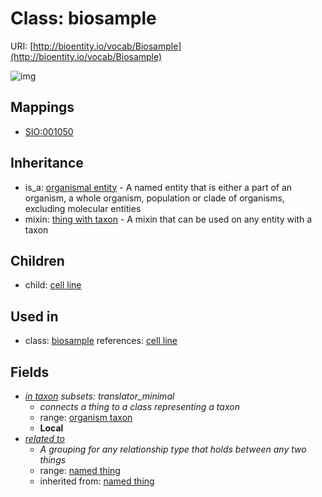 # Class: biosample




URI: [http://bioentity.io/vocab/Biosample](http://bioentity.io/vocab/Biosample)

![img](http://yuml.me/diagram/nofunky;dir:TB/class/\[OrganismalEntity]^-\[Biosample|id(i):identifier_type%20%3F;name(i):label_type%20%3F;category(i):label_type%20%3F;node_property(i):string%20%3F;iri(i):iri_type%20%3F;full_name(i):label_type%20%3F;description(i):narrative_text%20%3F;systematic_synonym(i):label_type%20%3F;has_phenotype(i):phenotype%20%3F],%20\[Biosample]^-\[CellLine],%20\[Biosample]-%20related%20to(i)%20%3F>\[NamedThing],%20\[Biosample]-%20in%20taxon%20%3F>\[OrganismTaxon],%20\[Biosample]uses%20-.->\[ThingWithTaxon])
## Mappings

 * [SIO:001050](http://semanticscience.org/resource/SIO_001050)
## Inheritance

 *  is_a: [organismal entity](OrganismalEntity.md) - A named entity that is either a part of an organism, a whole organism, population or clade of organisms, excluding molecular entities
 *  mixin: [thing with taxon](ThingWithTaxon.md) - A mixin that can be used on any entity with a taxon
## Children

 *  child: [cell line](CellLine.md)
## Used in

 *  class: [biosample](Biosample.md) references: [cell line](CellLine.md)
## Fields

 * _[in taxon](in_taxon.md) *subsets: translator_minimal*_
    * _connects a thing to a class representing a taxon_
    * range: [organism taxon](OrganismTaxon.md)
    * __Local__
 * _[related to](related_to.md)_
    * _A grouping for any relationship type that holds between any two things_
    * range: [named thing](NamedThing.md)
    * inherited from: [named thing](NamedThing.md)
